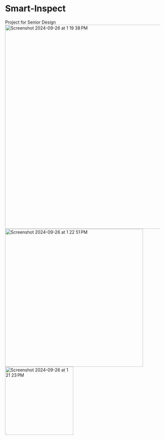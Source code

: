 # Smart-Inspect
Project for Senior Design
<img width="665" alt="Screenshot 2024-09-26 at 1 19 38 PM" src="https://github.com/user-attachments/assets/3104f788-926c-4db1-b6d6-9c6dbaee5497">
<img width="449" alt="Screenshot 2024-09-26 at 1 22 51 PM" src="https://github.com/user-attachments/assets/d4538d59-d8da-420f-a397-a40aaedc90a2">
<img width="222" alt="Screenshot 2024-09-26 at 1 21 23 PM" src="https://github.com/user-attachments/assets/bc1ff904-9fc4-46fb-ba74-e6ea8f771828">
